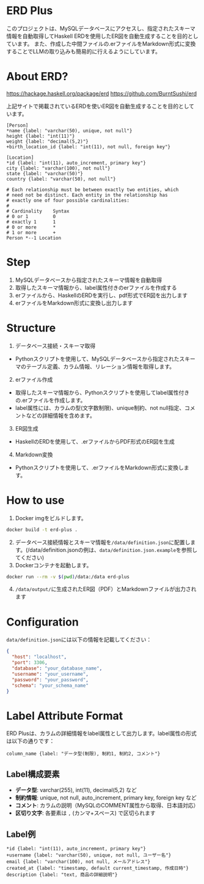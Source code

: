 # ERD Plus
このプロジェクトは、MySQLデータベースにアクセスし、指定されたスキーマ情報を自動取得してHaskell ERDを使用したER図を自動生成することを目的としています。
また、作成した中間ファイルの.erファイルをMarkdown形式に変換することでLLMの取り込みも簡易的に行えるようにしています。

# About ERD?
https://hackage.haskell.org/package/erd
https://github.com/BurntSushi/erd

上記サイトで掲載されているERDを使いER図を自動生成することを目的としています。

```
[Person]
*name {label: "varchar(50), unique, not null"}
height {label: "int(11)"}
weight {label: "decimal(5,2)"}
+birth_location_id {label: "int(11), not null, foreign key"}

[Location]
*id {label: "int(11), auto_increment, primary key"}
city {label: "varchar(100), not null"}
state {label: "varchar(50)"}
country {label: "varchar(50), not null"}

# Each relationship must be between exactly two entities, which
# need not be distinct. Each entity in the relationship has
# exactly one of four possible cardinalities:
#
# Cardinality    Syntax
# 0 or 1         0
# exactly 1      1
# 0 or more      *
# 1 or more      +
Person *--1 Location
```

# Step
1. MySQLデータベースから指定されたスキーマ情報を自動取得
2. 取得したスキーマ情報から、label属性付きのerファイルを作成する
3. erファイルから、HaskellのERDを実行し、pdf形式でER図を出力します
4. erファイルをMarkdown形式に変換し出力します

# Structure
1. データベース接続・スキーマ取得
- Pythonスクリプトを使用して、MySQLデータベースから指定されたスキーマのテーブル定義、カラム情報、リレーション情報を取得します。
2. erファイル作成
- 取得したスキーマ情報から、Pythonスクリプトを使用してlabel属性付きの.erファイルを作成します。
- label属性には、カラムの型(文字数制限)、unique制約、not null指定、コメントなどの詳細情報を含めます。
3. ER図生成
- HaskellのERDを使用して、.erファイルからPDF形式のER図を生成
4. Markdown変換
- Pythonスクリプトを使用して、.erファイルをMarkdown形式に変換します。

# How to use
1. Docker imgをビルドします。
```bash
docker build -t erd-plus .
```
2. データベース接続情報とスキーマ情報を`/data/definition.json`に配置します。(/data/definition.jsonの例は、`data/definition.json.example`を参照してください)
3. Dockerコンテナを起動します。
```bash
docker run --rm -v $(pwd)/data:/data erd-plus
```
4. `/data/output/`に生成されたER図（PDF）とMarkdownファイルが出力されます

# Configuration
`data/definition.json`には以下の情報を記載してください：
```json
{
  "host": "localhost",
  "port": 3306,
  "database": "your_database_name",
  "username": "your_username",
  "password": "your_password",
  "schema": "your_schema_name"
}
```

# Label Attribute Format
ERD Plusは、カラムの詳細情報をlabel属性として出力します。label属性の形式は以下の通りです：

```
column_name {label: "データ型(制限), 制約1, 制約2, コメント"}
```

## Label構成要素
- **データ型**: varchar(255), int(11), decimal(5,2) など
- **制約情報**: unique, not null, auto_increment, primary key, foreign key など
- **コメント**: カラムの説明（MySQLのCOMMENT属性から取得、日本語対応）
- **区切り文字**: 各要素は `,` (カンマ+スペース) で区切られます

## Label例
```
*id {label: "int(11), auto_increment, primary key"}
+username {label: "varchar(50), unique, not null, ユーザー名"}
email {label: "varchar(100), not null, メールアドレス"}
created_at {label: "timestamp, default current_timestamp, 作成日時"}
description {label: "text, 商品の詳細説明"}
```